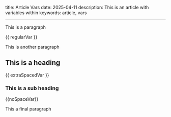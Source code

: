 title: Article Vars
date: 2025-04-11
description: This is an article with variables within
keywords: article, vars

---

This is a paragraph

{{ regularVar }}

This is another paragraph

## This is a heading

{{   extraSpacedVar   }}

### This is a sub heading

{{noSpaceVar}}

This a final paragraph
